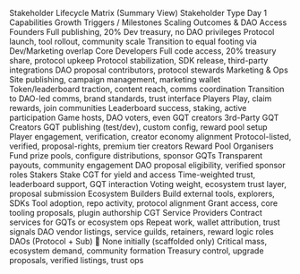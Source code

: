 Stakeholder Lifecycle Matrix (Summary View)
Stakeholder Type	Day 1 Capabilities	Growth Triggers / Milestones	Scaling Outcomes & DAO Access
Founders	Full publishing, 20% Dev treasury, no DAO privileges	Protocol launch, tool rollout, community scale	Transition to equal footing via Dev/Marketing overlap
Core Developers	Full code access, 20% treasury share, protocol upkeep	Protocol stabilization, SDK release, third-party integrations	DAO proposal contributors, protocol stewards
Marketing & Ops	Site publishing, campaign management, marketing wallet	Token/leaderboard traction, content reach, comms coordination	Transition to DAO-led comms, brand standards, trust interface
Players	Play, claim rewards, join communities	Leaderboard success, staking, active participation	Game hosts, DAO voters, even GQT creators
3rd-Party GQT Creators	GQT publishing (test/dev), custom config, reward pool setup	Player engagement, verification, creator economy alignment	Protocol-listed, verified, proposal-rights, premium tier creators
Reward Pool Organisers	Fund prize pools, configure distributions, sponsor GQTs	Transparent payouts, community engagement	DAO proposal eligibility, verified sponsor roles
Stakers	Stake CGT for yield and access	Time-weighted trust, leaderboard support, GQT interaction	Voting weight, ecosystem trust layer, proposal submission
Ecosystem Builders	Build external tools, explorers, SDKs	Tool adoption, repo activity, protocol alignment	Grant access, core tooling proposals, plugin authorship
CGT Service Providers	Contract services for GQTs or ecosystem ops	Repeat work, wallet attribution, trust signals	DAO vendor listings, service guilds, retainers, reward logic roles
DAOs (Protocol + Sub)	🛑 None initially (scaffolded only)	Critical mass, ecosystem demand, community formation	Treasury control, upgrade proposals, verified listings, trust ops